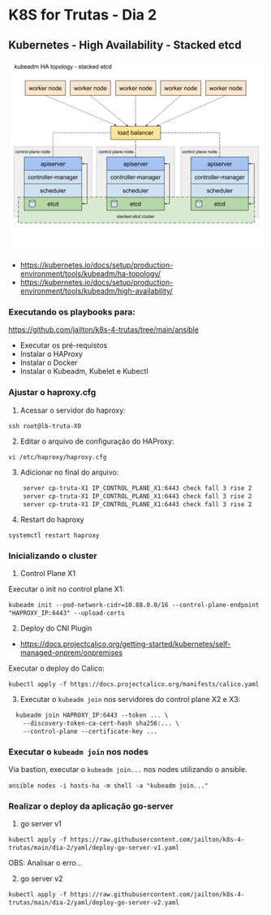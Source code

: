# K8S for Trutas - Dia 2

## Kubernetes - High Availability - Stacked etcd

![Kubernetes Components](../images/kubeadm-ha-topology-stacked-etcd.svg)

- <https://kubernetes.io/docs/setup/production-environment/tools/kubeadm/ha-topology/>
- <https://kubernetes.io/docs/setup/production-environment/tools/kubeadm/high-availability/>

### Executando os playbooks para:

<https://github.com/jailton/k8s-4-trutas/tree/main/ansible>

- Executar os pré-requistos
- Instalar o HAProxy
- Instalar o Docker
- Instalar o Kubeadm, Kubelet e Kubectl

### Ajustar o haproxy.cfg

1. Acessar o servidor do haproxy:

```
ssh root@lb-truta-X0
```

2. Editar o arquivo de configuração do HAProxy:

```
vi /etc/haproxy/haproxy.cfg
```

3. Adicionar no final do arquivo:

```    
    server cp-truta-X1 IP_CONTROL_PLANE_X1:6443 check fall 3 rise 2
    server cp-truta-X1 IP_CONTROL_PLANE_X1:6443 check fall 3 rise 2
    server cp-truta-X1 IP_CONTROL_PLANE_X1:6443 check fall 3 rise 2
```

4. Restart do haproxy

```
systemctl restart haproxy
```


### Inicializando o cluster

1. Control Plane X1

Executar o init no control plane X1:
```
kubeadm init --pod-network-cidr=10.88.0.0/16 --control-plane-endpoint "HAPROXY_IP:6443" --upload-certs
```

2. Deploy do CNI Plugin

- <https://docs.projectcalico.org/getting-started/kubernetes/self-managed-onprem/onpremises>

Executar o deploy do Calico:

```
kubectl apply -f https://docs.projectcalico.org/manifests/calico.yaml
```

3. Executar o ```kubeadm join``` nos servidores do control plane X2 e X3:

```
  kubeadm join HAPROXY_IP:6443 --token ... \
    --discovery-token-ca-cert-hash sha256:... \
    --control-plane --certificate-key ...
```

###  Executar o ```kubeadm join``` nos nodes

Via bastion, executar o ```kubeadm join...``` nos nodes utilizando o ansible.

```ansible nodes -i hosts-ha -m shell -a "kubeadm join..."```

### Realizar o deploy da aplicação go-server

1. go server v1

```
kubectl apply -f https://raw.githubusercontent.com/jailton/k8s-4-trutas/main/dia-2/yaml/deploy-go-server-v1.yaml
```

OBS: Analisar o erro...

2. go server v2

```
kubectl apply -f https://raw.githubusercontent.com/jailton/k8s-4-trutas/main/dia-2/yaml/deploy-go-server-v2.yaml
```
